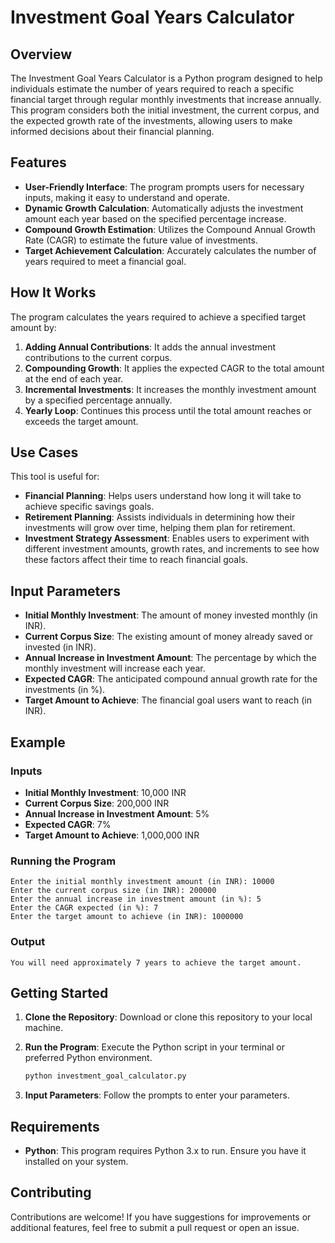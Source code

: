 
# Investment Goal Years Calculator

## Overview
The Investment Goal Years Calculator is a Python program designed to help individuals estimate the number of years required to reach a specific financial target through regular monthly investments that increase annually. This program considers both the initial investment, the current corpus, and the expected growth rate of the investments, allowing users to make informed decisions about their financial planning.

## Features
- **User-Friendly Interface**: The program prompts users for necessary inputs, making it easy to understand and operate.
- **Dynamic Growth Calculation**: Automatically adjusts the investment amount each year based on the specified percentage increase.
- **Compound Growth Estimation**: Utilizes the Compound Annual Growth Rate (CAGR) to estimate the future value of investments.
- **Target Achievement Calculation**: Accurately calculates the number of years required to meet a financial goal.

## How It Works
The program calculates the years required to achieve a specified target amount by:
1. **Adding Annual Contributions**: It adds the annual investment contributions to the current corpus.
2. **Compounding Growth**: It applies the expected CAGR to the total amount at the end of each year.
3. **Incremental Investments**: It increases the monthly investment amount by a specified percentage annually.
4. **Yearly Loop**: Continues this process until the total amount reaches or exceeds the target amount.

## Use Cases
This tool is useful for:
- **Financial Planning**: Helps users understand how long it will take to achieve specific savings goals.
- **Retirement Planning**: Assists individuals in determining how their investments will grow over time, helping them plan for retirement.
- **Investment Strategy Assessment**: Enables users to experiment with different investment amounts, growth rates, and increments to see how these factors affect their time to reach financial goals.

## Input Parameters
- **Initial Monthly Investment**: The amount of money invested monthly (in INR).
- **Current Corpus Size**: The existing amount of money already saved or invested (in INR).
- **Annual Increase in Investment Amount**: The percentage by which the monthly investment will increase each year.
- **Expected CAGR**: The anticipated compound annual growth rate for the investments (in %).
- **Target Amount to Achieve**: The financial goal users want to reach (in INR).

## Example
### Inputs
- **Initial Monthly Investment**: 10,000 INR
- **Current Corpus Size**: 200,000 INR
- **Annual Increase in Investment Amount**: 5%
- **Expected CAGR**: 7%
- **Target Amount to Achieve**: 1,000,000 INR

### Running the Program
```plaintext
Enter the initial monthly investment amount (in INR): 10000
Enter the current corpus size (in INR): 200000
Enter the annual increase in investment amount (in %): 5
Enter the CAGR expected (in %): 7
Enter the target amount to achieve (in INR): 1000000
```

### Output
```plaintext
You will need approximately 7 years to achieve the target amount.
```

## Getting Started
1. **Clone the Repository**: Download or clone this repository to your local machine.
  
2. **Run the Program**: Execute the Python script in your terminal or preferred Python environment.
   ```bash
   python investment_goal_calculator.py
   ```
3. **Input Parameters**: Follow the prompts to enter your parameters.

## Requirements
- **Python**: This program requires Python 3.x to run. Ensure you have it installed on your system.

## Contributing
Contributions are welcome! If you have suggestions for improvements or additional features, feel free to submit a pull request or open an issue.

